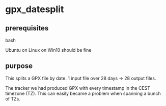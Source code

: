 # gpx_datesplit

## prerequisites
bash

Ubuntu on Linux on Win10 should be fine

## purpose
This splits a GPX file by date. 1 input file over 28 days -> 28 output files.

The tracker we had produced GPX with every timestamp in the CEST timezone (TZ). 
This can easily became a problem when spanning a bunch of TZs.
